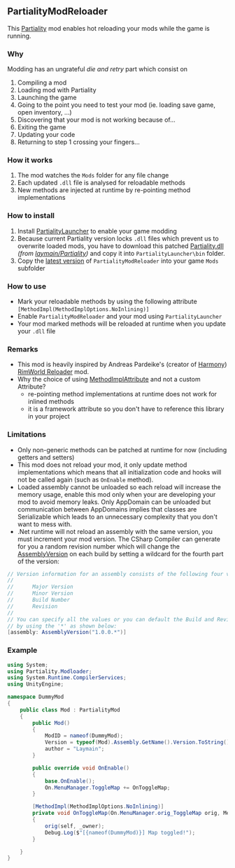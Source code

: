 ﻿## PartialityModReloader

This [Partiality](https://github.com/PartialityModding/Partiality) mod enables hot reloading your mods while the game is running.

### Why

Modding has an ungrateful _die and retry_ part which consist on
1. Compiling a mod
2. Loading mod with Partiality
3. Launching the game
4. Going to the point you need to test your mod (ie. loading save game, open inventory, ...)
5. Discovering that your mod is not working because of...
6. Exiting the game
7. Updating your code
8. Returning to step 1 crossing your fingers...

### How it works

1. The mod watches the `Mods` folder for any file change
2. Each updated `.dll` file is analysed for reloadable methods
3. New methods are injected at runtime by re-pointing method implementations

### How to install

1. Install [PartialityLauncher](https://github.com/PartialityModding/PartialityLauncher) to enable your game modding
2. Because current Partiality version locks `.dll` files which prevent us to overwrite loaded mods,
you have to download this patched [Partiality.dll](https://github.com/laymain/Partiality/releases/download/0.2.0/Partiality.dll)
_(from [laymain/Partiality](https://github.com/laymain/Partiality))_ and copy it into `PartialityLauncher\bin` folder.
3. Copy the [latest version](https://github.com/laymain/PartialityModReloader/releases/latest) of `PartialityModReloader` into your game `Mods` subfolder

### How to use

* Mark your reloadable methods by using the following attribute `[MethodImpl(MethodImplOptions.NoInlining)]`
* Enable `PartialityModReloader` and your mod using `PartialityLauncher`
* Your mod marked methods will be reloaded at runtime when you update your `.dll` file

### Remarks

* This mod is heavily inspired by Andreas Pardeike's (creator of [Harmony](https://harmony.pardeike.net/))
[RimWorld Reloader](https://github.com/pardeike/Reloader) mod.
* Why the choice of using [MethodImplAttribute](https://docs.microsoft.com/fr-fr/dotnet/api/system.runtime.compilerservices.methodimplattribute?view=netframework-3.5) and not a custom Attribute?
  * re-pointing method implementations at runtime does not work for inlined methods
  * it is a framework attribute so you don't have to reference this library in your project

### Limitations

* Only non-generic methods can be patched at runtime for now (including getters and setters)
* This mod does not reload your mod, it only update method implementations which means that
all initialization code and hooks will not be called again (such as `OnEnable` method).
* Loaded assembly cannot be unloaded so each reload will increase the memory usage,
enable this mod only when your are developing your mod to avoid memory leaks.
Only AppDomain can be unloaded but communication between AppDomains implies that classes
are Serializable which leads to an unnecessary complexity that you don't want to mess with.
* .Net runtime will not reload an assembly with the same version, you must increment your mod
version. The CSharp Compiler can generate for you a random revision number which will change the
[AssemblyVersion](https://docs.microsoft.com/en-us/dotnet/api/system.reflection.assemblyversionattribute?redirectedfrom=MSDN&view=netframework-3.5) on each build by setting a wildcard for the fourth part of the version:
```c#
// Version information for an assembly consists of the following four values:
//
//      Major Version
//      Minor Version
//      Build Number
//      Revision
//
// You can specify all the values or you can default the Build and Revision Numbers
// by using the '*' as shown below:
[assembly: AssemblyVersion("1.0.0.*")]
```

### Example

```C#
using System;
using Partiality.Modloader;
using System.Runtime.CompilerServices;
using UnityEngine;

namespace DummyMod
{
    public class Mod : PartialityMod
    {
        public Mod()
        {
            ModID = nameof(DummyMod);
            Version = typeof(Mod).Assembly.GetName().Version.ToString();
            author = "Laymain";
        }

        public override void OnEnable()
        {
            base.OnEnable();
            On.MenuManager.ToggleMap += OnToggleMap;
        }

        [MethodImpl(MethodImplOptions.NoInlining)]
        private void OnToggleMap(On.MenuManager.orig_ToggleMap orig, MenuManager self, CharacterUI _owner)
        {
            orig(self, _owner);
            Debug.Log($"[{nameof(DummyMod)}] Map toggled!");
        }

    }
}
```
